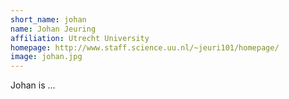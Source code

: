 ```yaml
---
short_name: johan
name: Johan Jeuring
affiliation: Utrecht University
homepage: http://www.staff.science.uu.nl/~jeuri101/homepage/
image: johan.jpg
---
```


Johan is ...